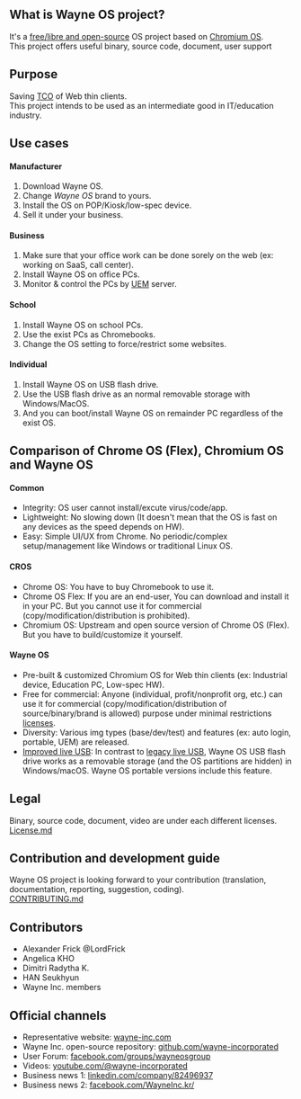 [comment]: # ()
<!--- 
--->

## What is Wayne OS project?
It's a [free/libre and open-source](https://en.wikipedia.org/wiki/Free_and_open-source_software) OS project based on [Chromium OS](https://en.wikipedia.org/wiki/Chromium_OS).
<br>This project offers useful binary, source code, document, user support

## Purpose
Saving [TCO](https://en.wikipedia.org/wiki/Total_cost_of_ownership) of Web thin clients.
<br>This project intends to be used as an intermediate good in IT/education industry.

## Use cases
#### Manufacturer
1) Download Wayne OS.
2) Change *Wayne OS* brand to yours.
3) Install the OS on POP/Kiosk/low-spec device.
4) Sell it under your business.
#### Business
1) Make sure that your office work can be done sorely on the web (ex: working on SaaS, call center).
2) Install Wayne OS on office PCs.
3) Monitor & control the PCs by [UEM](https://en.wikipedia.org/wiki/Unified_endpoint_management) server.
#### School
1) Install Wayne OS on school PCs.
2) Use the exist PCs as Chromebooks.
3) Change the OS setting to force/restrict some websites.
#### Individual
1) Install Wayne OS on USB flash drive.
2) Use the USB flash drive as an normal removable storage with Windows/MacOS.
3) And you can boot/install Wayne OS on remainder PC regardless of the exist OS.

## Comparison of Chrome OS (Flex), Chromium OS and Wayne OS
#### Common
- Integrity: OS user cannot install/excute virus/code/app.
- Lightweight: No slowing down (It doesn't mean that the OS is fast on any devices as the speed depends on HW).
- Easy: Simple UI/UX from Chrome. No periodic/complex setup/management like Windows or traditional Linux OS.
#### CROS
- Chrome OS: You have to buy Chromebook to use it.
- Chrome OS Flex: If you are an end-user, You can download and install it in your PC. But you cannot use it for commercial (copy/modification/distribution is prohibited).
- Chromium OS: Upstream and open source version of Chrome OS (Flex). But you have to build/customize it yourself.
#### Wayne OS
- Pre-built & customized Chromium OS for Web thin clients (ex: Industrial device, Education PC, Low-spec HW).
- Free for commercial: Anyone (individual, profit/nonprofit org, etc.) can use it for commercial (copy/modification/distribution of source/binary/brand is allowed) purpose under minimal restrictions [licenses](https://github.com/wayne-incorporated/wayne-os/blob/main/LICENSE.md).
- Diversity: Various img types (base/dev/test) and features (ex: auto login, portable, UEM) are released.
- [Improved live USB](https://github.com/wayne-incorporated/improved-live-usb): In contrast to [legacy live USB](https://en.wikipedia.org/wiki/Live_USB), Wayne OS USB flash drive works as a removable storage (and the OS partitions are hidden) in Windows/macOS. Wayne OS portable versions include this feature.

## Legal
Binary, source code, document, video are under each different licenses.
<br>[License.md](https://github.com/wayne-incorporated/wayne-os/blob/main/LICENSE.md)

## Contribution and development guide
Wayne OS project is looking forward to your contribution (translation, documentation, reporting, suggestion, coding).
<br>[CONTRIBUTING.md](https://github.com/wayne-incorporated/wayne-os/blob/main/CONTRIBUTING.md)

## Contributors
<!---
Sort in alphabet order
--->
- Alexander Frick @LordFrick
- Angelica KHO
- Dimitri Radytha K. 
- HAN Seukhyun 
- Wayne Inc. members
  
## Official channels
- Representative website: [wayne-inc.com](https://wayne-inc.com/)
- Wayne Inc. open-source repository: [github.com/wayne-incorporated](https://github.com/wayne-incorporated)
- User Forum: [facebook.com/groups/wayneosgroup](https://www.facebook.com/groups/wayneosgroup/)
- Videos: [youtube.com/@wayne-incorporated](https://www.youtube.com/@wayne-incorporated)
- Business news 1: [linkedin.com/company/82496937](https://www.linkedin.com/company/82496937)
- Business news 2: [facebook.com/WayneInc.kr/](https://www.facebook.com/WayneInc.kr/)
